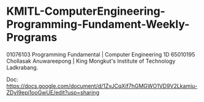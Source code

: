 # KMITL-ComputerEngineering-Programming-Fundament-Weekly-Programs
01076103 Programming Fundamental | Computer Engineering 1D 65010195 Chollasak Anuwareepong | King Mongkut's Institute of Technology Ladkrabang.<br/>

Doc: https://docs.google.com/document/d/1ZvJCqXif7hGMGWO1VD9V2Lkamiu-ZDyI9epi1ooGwUE/edit?usp=sharing<br/>
